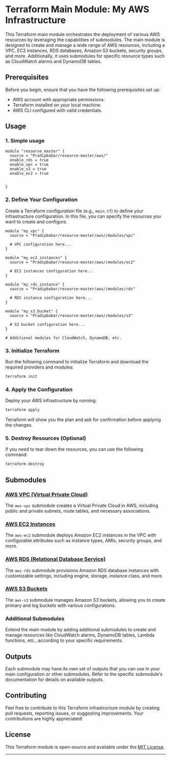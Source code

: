 # Terraform Main Module: My AWS Infrastructure

This Terraform main module orchestrates the deployment of various AWS resources by leveraging the capabilities of submodules. The main module is designed to create and manage a wide range of AWS resources, including a VPC, EC2 instances, RDS databases, Amazon S3 buckets, security groups, and more. Additionally, it uses submodules for specific resource types such as CloudWatch alarms and DynamoDB tables.

## Prerequisites

Before you begin, ensure that you have the following prerequisites set up:

- AWS account with appropriate permissions.
- Terraform installed on your local machine.
- AWS CLI configured with valid credentials.

## Usage

### 1. Simple usage

```hcl
module "resourse_master" {
  source = "Pradipbabar/resource-master/aws/"
  enable_rds = true
  enable_vpc = true
  enable_s3 = true
  enable_ec2 = true


}
```

### 2. Define Your Configuration

Create a Terraform configuration file (e.g., `main.tf`) to define your infrastructure configuration. In this file, you can specify the resources you want to create and configure.

```hcl
module "my_vpc" {
  source = "Pradipbabar/resource-master/aws//modules/vpc"

  # VPC configuration here...
}

module "my_ec2_instances" {
  source = "Pradipbabar/resource-master/aws//modules/ec2"

  # EC2 instances configuration here...
}

module "my_rds_instance" {
  source = "Pradipbabar/resource-master/aws//modules/rds"

  # RDS instance configuration here...
}

module "my_s3_bucket" {
  source = "Pradipbabar/resource-master/aws//modules/s3"

  # S3 bucket configuration here...
}

# Additional modules for CloudWatch, DynamoDB, etc.
```

### 3. Initialize Terraform

Run the following command to initialize Terraform and download the required providers and modules:

```bash
terraform init
```

### 4. Apply the Configuration

Deploy your AWS infrastructure by running:

```bash
terraform apply
```

Terraform will show you the plan and ask for confirmation before applying the changes.

### 5. Destroy Resources (Optional)

If you need to tear down the resources, you can use the following command:

```bash
terraform destroy
```

## Submodules

### [AWS VPC (Virtual Private Cloud)](./modules/vpc/)

The `aws-vpc` submodule creates a Virtual Private Cloud in AWS, including public and private subnets, route tables, and necessary associations.

### [AWS EC2 Instances](./modules/ec2/)

The `aws-ec2` submodule deploys Amazon EC2 instances in the VPC with configurable attributes such as instance types, AMIs, security groups, and more.

### [AWS RDS (Relational Database Service)](./modules/rds/)

The `aws-rds` submodule provisions Amazon RDS database instances with customizable settings, including engine, storage, instance class, and more.

### [AWS S3 Buckets](./modules/s3/)

The `aws-s3` submodule manages Amazon S3 buckets, allowing you to create primary and log buckets with various configurations.

### Additional Submodules

Extend the main module by adding additional submodules to create and manage resources like CloudWatch alarms, DynamoDB tables, Lambda functions, etc., according to your specific requirements.

## Outputs

Each submodule may have its own set of outputs that you can use in your main configuration or other submodules. Refer to the specific submodule's documentation for details on available outputs.

## Contributing

Feel free to contribute to this Terraform infrastructure module by creating pull requests, reporting issues, or suggesting improvements. Your contributions are highly appreciated!

## License

This Terraform module is open-source and available under the [MIT License](LICENSE).

---
